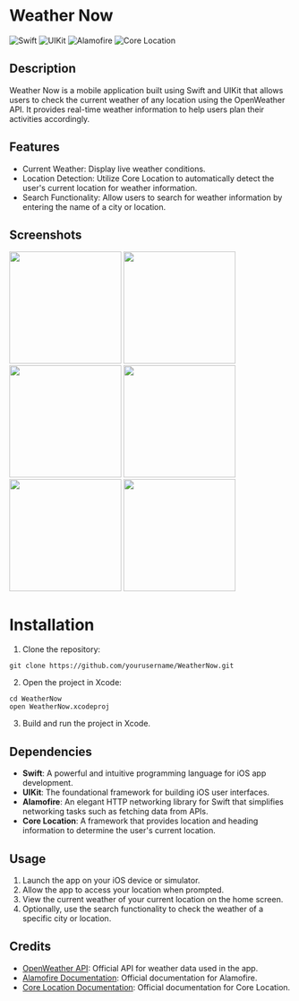# Weather Now

![Swift](https://img.shields.io/badge/Swift-Language-orange)
![UIKit](https://img.shields.io/badge/UIKit-Framework-blue)
![Alamofire](https://img.shields.io/badge/Alamofire-Networking%20Library-red)
![Core Location](https://img.shields.io/badge/Core%20Location-Location%20Services-blue)

## Description

Weather Now is a mobile application built using Swift and UIKit that allows users to check the current weather of any location using the OpenWeather API. It provides real-time weather information to help users plan their activities accordingly.

## Features

- Current Weather: Display live weather conditions.
- Location Detection: Utilize Core Location to automatically detect the user's current location for weather information.
- Search Functionality: Allow users to search for weather information by entering the name of a city or location.

## Screenshots
<img src="https://github.com/Saksham-Shrey/WeatherNow/assets/110986726/0772b2ac-97e3-456f-81da-93fd2f776fae" width="200">
<img src="https://github.com/Saksham-Shrey/WeatherNow/assets/110986726/f1bfdbb6-9640-453d-8f48-dcd36e5f3ac4" width="200">
<img src="https://github.com/Saksham-Shrey/WeatherNow/assets/110986726/98a13c90-d614-447a-b4c4-5f9503a00abd" width="200">
<img src="https://github.com/Saksham-Shrey/WeatherNow/assets/110986726/64d5e44f-b665-4879-880c-6a71ae227e7d" width="200">
<img src="https://github.com/Saksham-Shrey/WeatherNow/assets/110986726/6917a7d7-392e-43f6-8c52-f5fc28807bad" width="200">
<img src="https://github.com/Saksham-Shrey/WeatherNow/assets/110986726/10c2eabe-9a35-4d8e-a359-e952633387cf" width="200">


# Installation

1. Clone the repository:

```
git clone https://github.com/yourusername/WeatherNow.git
```

2. Open the project in Xcode:

```
cd WeatherNow
open WeatherNow.xcodeproj
```

3. Build and run the project in Xcode.

## Dependencies

- **Swift**: A powerful and intuitive programming language for iOS app development.
- **UIKit**: The foundational framework for building iOS user interfaces.
- **Alamofire**: An elegant HTTP networking library for Swift that simplifies networking tasks such as fetching data from APIs.
- **Core Location**: A framework that provides location and heading information to determine the user's current location.

## Usage

1. Launch the app on your iOS device or simulator.
2. Allow the app to access your location when prompted.
3. View the current weather of your current location on the home screen.
4. Optionally, use the search functionality to check the weather of a specific city or location.

## Credits

- [OpenWeather API](https://openweathermap.org/api): Official API for weather data used in the app.
- [Alamofire Documentation](https://github.com/Alamofire/Alamofire): Official documentation for Alamofire.
- [Core Location Documentation](https://developer.apple.com/documentation/corelocation): Official documentation for Core Location.

